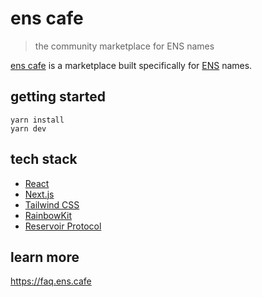 # ens cafe

> the community marketplace for ENS names

[ens cafe](https://ens.cafe) is a marketplace built specifically for [ENS](https://ens.domains) names.

## getting started

```
yarn install
yarn dev
```

## tech stack
* [React](https://reactjs.org/)
* [Next.js](https://nextjs.org/)
* [Tailwind CSS](https://tailwindcss.com/)
* [RainbowKit](https://www.rainbowkit.com/)
* [Reservoir Protocol](https://twitter.com/reservoir0x)

## learn more

https://faq.ens.cafe
